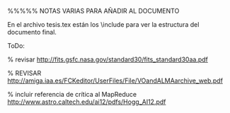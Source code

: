 %%%%% NOTAS VARIAS PARA AÑADIR AL DOCUMENTO


En el archivo tesis.tex están los \include para ver la estructura del documento final.


ToDo:


% revisar http://fits.gsfc.nasa.gov/standard30/fits_standard30aa.pdf

% REVISAR http://amiga.iaa.es/FCKeditor/UserFiles/File/VOandALMAarchive_web.pdf


% incluir referencia de crítica al MapReduce
http://www.astro.caltech.edu/ai12/pdfs/Hogg_AI12.pdf
